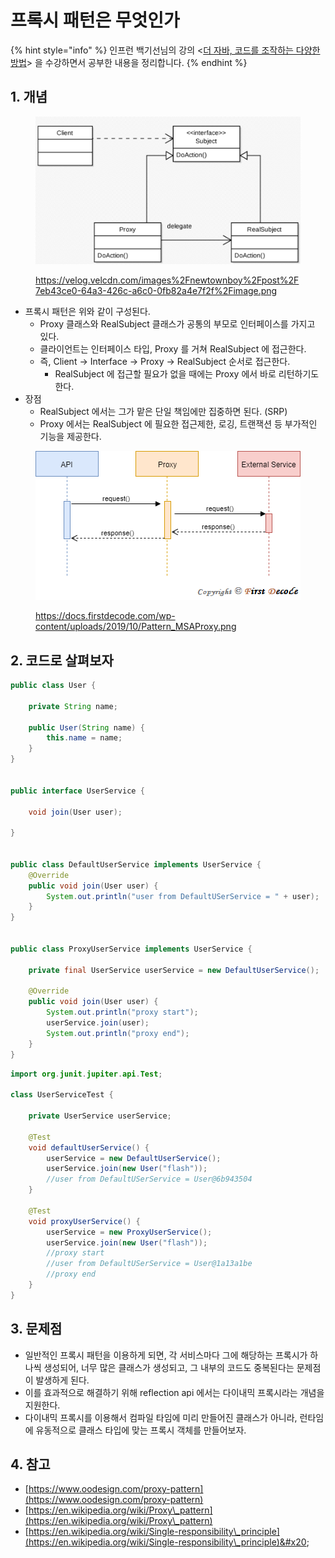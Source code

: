 # 프록시 패턴은 무엇인가

{% hint style="info" %}
인프런 백기선님의 강의 <[더 자바, 코드를 조작하는 다양한 방법](https://www.inflearn.com/course/the-java-code-manipulation/dashboard)> 을 수강하면서 공부한 내용을 정리합니다.&#x20;
{% endhint %}

## 1. 개념&#x20;

<figure><img src="../../.gitbook/assets/image (1) (1) (1) (1).png" alt=""><figcaption><p><a href="https://velog.velcdn.com/images%2Fnewtownboy%2Fpost%2F7eb43ce0-64a3-426c-a6c0-0fb82a4e7f2f%2Fimage.png">https://velog.velcdn.com/images%2Fnewtownboy%2Fpost%2F7eb43ce0-64a3-426c-a6c0-0fb82a4e7f2f%2Fimage.png</a></p></figcaption></figure>

* 프록시 패턴은 위와 같이 구성된다.&#x20;
  * Proxy 클래스와 RealSubject 클래스가 공통의 부모로 인터페이스를 가지고 있다.&#x20;
  * 클라이언트는 인터페이스 타입, Proxy 를 거쳐 RealSubject 에 접근한다.&#x20;
  * 즉, Client -> Interface -> Proxy -> RealSubject 순서로 접근한다.&#x20;
    * RealSubject 에 접근할 필요가 없을 때에는 Proxy 에서 바로 리턴하기도 한다.&#x20;
* 장점&#x20;
  * RealSubject 에서는 그가 맡은 단일 책임에만 집중하면 된다. (SRP)&#x20;
  * Proxy 에서는 RealSubject 에 필요한 접근제한, 로깅, 트랜잭션 등 부가적인 기능을 제공한다. &#x20;

<figure><img src="../../.gitbook/assets/image (16) (1) (2).png" alt=""><figcaption><p><a href="https://docs.firstdecode.com/wp-content/uploads/2019/10/Pattern_MSAProxy.png">https://docs.firstdecode.com/wp-content/uploads/2019/10/Pattern_MSAProxy.png</a></p></figcaption></figure>



## 2. 코드로 살펴보자&#x20;

```java
public class User {

    private String name;

    public User(String name) {
        this.name = name;
    }
}


public interface UserService {

    void join(User user);

}


public class DefaultUserService implements UserService {
    @Override
    public void join(User user) {
        System.out.println("user from DefaultUSerService = " + user);
    }
}


public class ProxyUserService implements UserService {

    private final UserService userService = new DefaultUserService();

    @Override
    public void join(User user) {
        System.out.println("proxy start");
        userService.join(user);
        System.out.println("proxy end");
    }
}

```

```java
import org.junit.jupiter.api.Test;

class UserServiceTest {

    private UserService userService;

    @Test
    void defaultUserService() {
        userService = new DefaultUserService();
        userService.join(new User("flash"));
        //user from DefaultUSerService = User@6b943504
    }

    @Test
    void proxyUserService() {
        userService = new ProxyUserService();
        userService.join(new User("flash"));
        //proxy start
        //user from DefaultUSerService = User@1a13a1be
        //proxy end
    }
}
```



## 3. 문제점&#x20;

* 일반적인 프록시 패턴을 이용하게 되면, 각 서비스마다 그에 해당하는 프록시가 하나씩 생성되어, 너무 많은 클래스가 생성되고, 그 내부의 코드도 중복된다는 문제점이 발생하게 된다.&#x20;
* 이를 효과적으로 해결하기 위해 reflection api 에서는 다이내믹 프록시라는 개념을 지원한다.&#x20;
* 다이내믹 프록시를 이용해서 컴파일 타임에 미리 만들어진 클래스가 아니라, 런타임에 유동적으로 클래스 타입에 맞는 프록시 객체를 만들어보자.&#x20;



## 4. 참고&#x20;

* [https://www.oodesign.com/proxy-pattern](https://www.oodesign.com/proxy-pattern)
* [https://en.wikipedia.org/wiki/Proxy\_pattern](https://en.wikipedia.org/wiki/Proxy\_pattern)
* [https://en.wikipedia.org/wiki/Single-responsibility\_principle](https://en.wikipedia.org/wiki/Single-responsibility\_principle)&#x20;
